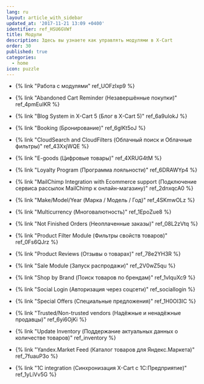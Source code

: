 ```yaml
---
lang: ru
layout: article_with_sidebar
updated_at: '2017-11-21 13:09 +0400'
identifier: ref_HSU6GVWf
title: Модули
description: Здесь вы узнаете как управлять модулями в X-Cart
order: 30
published: true
categories:
  - home
icon: puzzle
---
```

*   {% link "Работа с модулями" ref_UOFzIxp9 %}

*   {% link "Abandoned Cart Reminder (Незавершённые покупки)" ref_4pmEuIKR %}
*   {% link "Blog System in X-Cart 5 (Блог в X-Cart 5)" ref_6a9ulokJ %}
*   {% link "Booking (Бронирование)" ref_6glKt5oJ %}
*   {% link "CloudSearch and CloudFilters (Облачный поиск и Облачные фильтры)" ref_43XxjWQE %}
*   {% link "E-goods (Цифровые товары)" ref_4XRUG4tM %}
*   {% link "Loyalty Program (Программа лояльности)" ref_6DRAWYp4 %}
*   {% link "MailChimp Integration with Ecommerce support (Подключение сервиса рассылок MailChimp к онлайн-магазину)" ref_2dnxqcA0 %}
*   {% link "Make/Model/Year (Марка / Модель / Год)" ref_4SKmwOLz %}
*   {% link "Multicurrency (Многовалютность)" ref_1EpoZue8 %}
*   {% link "Not Finished Orders (Неоплаченные заказы)" ref_08L2zVtq %}
*   {% link "Product Filter Module (Фильтры свойств товаров)" ref_0Fs6QJrz %}
*   {% link "Product Reviews (Отзывы о товарах)" ref_78e2YH3R %}
*   {% link "Sale Module (Запуск распродажи)" ref_2V0wZ5qu %}
*   {% link "Shop by Brand (Поиск товаров по брендам)" ref_1vIquXc9 %}
*   {% link "Social Login (Авторизация через соцсети)" ref_sociallogin %}
*   {% link "Special Offers (Специальные предложения)" ref_1H0OI3IC %}
*   {% link "Trusted/Non-trusted vendors (Надёжные и ненадёжные продавцы)" ref_6yi6OjKi %}
*   {% link "Update Inventory (Поддержание актуальных данных о количестве товаров)" ref_inventory %}
*   {% link "Yandex.Market Feed (Каталог товаров для Яндекс.Маркета)" ref_7fuauP3o %}
*   {% link "1C integration (Синхронизация X-Cart с 1С:Предприятие)" ref_1yLiVv5G %}